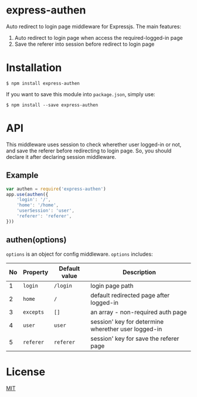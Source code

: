 # express-authen
Auto redirect to login page middleware for Expressjs. The main features:

1. Auto redirect to login page when access the required-logged-in page
2. Save the referer into session before redirect to login page

# Installation

```
$ npm install express-authen
```

If you want to save this module into `package.json`, simply use:

```
$ npm install --save express-authen
```

# API
This middleware uses session to check wherether user logged-in or not, and save the referer before redirecting to login page. So, you should declare it after declaring session middleware.

## Example

```javascript
var authen = require('express-authen')
app.use(authen({
    'login': '/',
    'home': '/home',
    'userSession': 'user',
    'referer': 'referer',
}))

```

## authen(options)
`options` is an object for config middleware. `options` includes:

No | Property | Default value | Description |
--- | --- | --- | --- |
1 | `login` | `/login` | login page path |
2 |  `home` | `/` | default redirected page after logged-in |
3 | `excepts` | `[]` | an array - non-required auth page |
4 | `user` | `user` | session' key for determine wherether user logged-in |
5 | `referer` | `referer` | session' key for save the referer page |

# License
[MIT](https://github.com/dominhhai/express-authen/blob/master/LICENSE)
